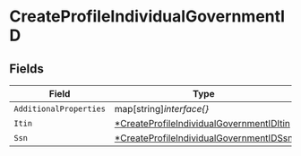 # CreateProfileIndividualGovernmentID


## Fields

| Field                                                                                                      | Type                                                                                                       | Required                                                                                                   | Description                                                                                                |
| ---------------------------------------------------------------------------------------------------------- | ---------------------------------------------------------------------------------------------------------- | ---------------------------------------------------------------------------------------------------------- | ---------------------------------------------------------------------------------------------------------- |
| `AdditionalProperties`                                                                                     | map[string]*interface{}*                                                                                   | :heavy_minus_sign:                                                                                         | N/A                                                                                                        |
| `Itin`                                                                                                     | [*CreateProfileIndividualGovernmentIDItin](../../models/shared/createprofileindividualgovernmentiditin.md) | :heavy_minus_sign:                                                                                         | N/A                                                                                                        |
| `Ssn`                                                                                                      | [*CreateProfileIndividualGovernmentIDSsn](../../models/shared/createprofileindividualgovernmentidssn.md)   | :heavy_minus_sign:                                                                                         | N/A                                                                                                        |